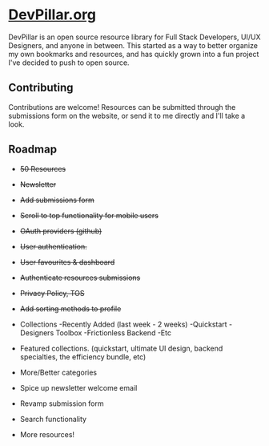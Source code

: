 # [DevPillar.org](https://devpillar.org)

DevPillar is an open source resource library for Full Stack Developers, UI/UX Designers, and anyone in between. This started as a way to better organize my own bookmarks and resources, and has quickly grown into a fun project I've decided to push to open source.

## Contributing

Contributions are welcome! Resources can be submitted through the submissions form on the website, or send it to me directly and I'll take a look.

## Roadmap

- ~~50 Resources~~

- ~~Newsletter~~

- ~~Add submissions form~~

- ~~Scroll to top functionality for mobile users~~

- ~~OAuth providers (github)~~

- ~~User authentication.~~

- ~~User favourites & dashboard~~

- ~~Authenticate resources submissions~~

- ~~Privacy Policy, TOS~~

- ~~Add sorting methods to profile~~

- Collections
  -Recently Added (last week - 2 weeks)
  -Quickstart
  -Designers Toolbox
  -Frictionless Backend
  -Etc

- Featured collections. (quickstart, ultimate UI design, backend specialties, the efficiency bundle, etc)

- More/Better categories

- Spice up newsletter welcome email

- Revamp submission form

- Search functionality

- More resources!
